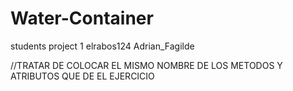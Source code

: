 # Water-Container
students project 1
elrabos124
Adrian_Fagilde

//TRATAR DE COLOCAR EL MISMO NOMBRE DE LOS METODOS Y ATRIBUTOS QUE DE EL EJERCICIO 
 